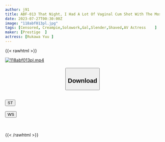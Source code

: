 ```yaml
---
author: j91
title: ABF-013 That Night, I Had A Lot Of Vaginal Cum Shot With The Most Erotic Gal. 05 Rukawa Yuu
date: 2023-07-27T00:30:00Z
image: "118abf013pl.jpg"
tags: [Censored, Creampie,Solowork,Gal,Slender,Shaved,AV Actress	]
maker: [Prestige  ]
actress: [Rukawa Yuu ]
---
```



{{< rawhtml >}}

<div class="video" data-videoid="GGam4wVDWpU1wrm">
    <a href="javascript:;">
        <img src="https://my.j91.asia/posts/118abf013pl/118abf013pl.jpg" width="WIDTH" height="HEIGHT" alt="118abf013pl.mp4" loading="lazy">
    </a>
</div>

<script type="text/javascript" src="https://j91.asia/asset/on-demand-st.js"></script>

<br>
  <link rel="stylesheet" href="https://j91.asia/asset/bs5.css">
  
  <center>
  <button class="btn btn-primary" type="button" data-bs-toggle="collapse" data-bs-target=".multi-collapse" aria-expanded="false" aria-controls="multiCollapseExample1 multiCollapseExample2"><h2>Download</h2></button></center>
</p>
<div class="row">
  <div class="col">
    <div class="collapse multi-collapse" id="multiCollapseExample1">
      <div class="card card-body">
	      	      <br>
<div class="buttons">  
<a href="https://streamtape.to/v/GGam4wVDWpU1wrm"><button class="btn-hover color-3"><i class="fa fa-download"></i> ST</button></a></div>
    </div>
  </div>
</div>
  <div class="col">
    <div class="collapse multi-collapse" id="multiCollapseExample2">
      <div class="card card-body">
	      <br>
<div class="buttons">
    <a href="https://wolfstream.tv/3xesuj3d724t.html"><button class="btn-hover color-9"><i class="fa fa-download"></i> WS</button></a></div>
<br><br>
      </div>
    </div>
  </div>
</div>

{{< /rawhtml >}}